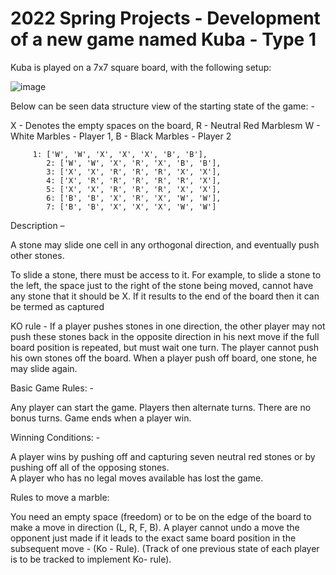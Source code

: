 # 2022 Spring Projects - Development of a new game named Kuba - Type 1

Kuba is played on a 7x7 square board, with the following setup:

![image](https://user-images.githubusercontent.com/77983115/165850013-2f0a5449-8156-46d2-a5c9-8b68f95f2af0.png)

Below can be seen data structure view of the starting state of the game: - 

X - Denotes the empty spaces on the board, R - Neutral Red Marblesm W - White Marbles - Player 1, B - Black Marbles - Player 2

	     1: ['W', 'W', 'X', 'X', 'X', 'B', 'B'],
            2: ['W', 'W', 'X', 'R', 'X', 'B', 'B'],
            3: ['X', 'X', 'R', 'R', 'R', 'X', 'X'],
            4: ['X', 'R', 'R', 'R', 'R', 'R', 'X'],
            5: ['X', 'X', 'R', 'R', 'R', 'X', 'X'],
            6: ['B', 'B', 'X', 'R', 'X', 'W', 'W'],
            7: ['B', 'B', 'X', 'X', 'X', 'W', 'W']
            
Description –

A stone may slide one cell in any orthogonal direction, and eventually push other stones.

To slide a stone, there must be access to it. For example, to slide a stone to the left, the space just to the right of the stone being moved, cannot have any stone that it should be X.
If it results to the end of the board then it can be termed as captured 

KO rule - If a player pushes stones in one direction, the other player may not push these stones back in the opposite direction in his next 
move if the full board position is repeated, but must wait one turn. The player cannot push his own stones off the board. 
When a player push off board, one stone, he may slide again.

Basic Game Rules: - 

Any player can start the game. Players then alternate turns. There are no bonus turns.
Game ends when a player win.

Winning Conditions: - 

A player wins by pushing off and capturing seven neutral red stones or by pushing off all of the opposing stones.  
A player who has no legal moves available has lost the game.

Rules to move a marble:

You need an empty space (freedom) or to be on the edge of the board to make a move in direction (L, R, F, B).
A player cannot undo a move the opponent just made if it leads to the exact same board position in the subsequent move - (Ko - Rule).
(Track of one previous state of each player is to be tracked to implement Ko- rule).





